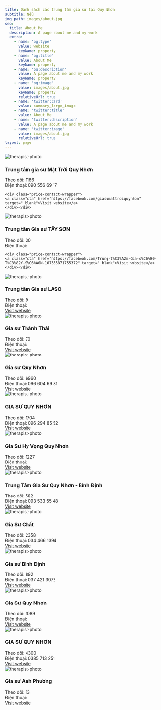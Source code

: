 ```yaml
---
title: Danh sách các trung tâm gia sư tại Quy Nhơn
subtitle: Nếu
img_path: images/about.jpg
seo:
  title: About Me
  description: A page about me and my work
  extra:
    - name: 'og:type'
      value: website
      keyName: property
    - name: 'og:title'
      value: About Me
      keyName: property
    - name: 'og:description'
      value: A page about me and my work
      keyName: property
    - name: 'og:image'
      value: images/about.jpg
      keyName: property
      relativeUrl: true
    - name: 'twitter:card'
      value: summary_large_image
    - name: 'twitter:title'
      value: About Me
    - name: 'twitter:description'
      value: A page about me and my work
    - name: 'twitter:image'
      value: images/about.jpg
      relativeUrl: true
layout: page
---
```


<div class="card-box">
    <img src="images/giasumattroiquynhon" alt="therapist-photo" class="photo">
    <div class="info">
    <h3 class="therapist-name">Trung tâm gia sư Mặt Trời Quy Nhơn</h3>
    <div class="title">Theo dõi: 1166</div>
    <div class="languages">Điện thoại: 090 556 69 17</div>
    <div class="divider"></div>
    </div>

    <div class="price-contact-wrapper">
    <a class="cta" href="https://facebook.com/giasumattroiquynhon" target="_blank">Visit website</a>
    </div></div>
<div class="card-box">
    <img src="images/Trung-t%C3%A2m-Gia-s%C6%B0-T%C3%82Y-S%C6%A0N-107565871755372" alt="therapist-photo" class="photo">
    <div class="info">
    <h3 class="therapist-name">Trung tâm Gia sư TÂY SƠN</h3>
    <div class="title">Theo dõi: 30</div>
    <div class="languages">Điện thoại: </div>
    <div class="divider"></div>
    </div>

    <div class="price-contact-wrapper">
    <a class="cta" href="https://facebook.com/Trung-t%C3%A2m-Gia-s%C6%B0-T%C3%82Y-S%C6%A0N-107565871755372" target="_blank">Visit website</a>
    </div></div>
<div class="card-box">
    <img src="images/Trung-t%C3%A2m-Gia-s%C6%B0-LASO-105575028625607" alt="therapist-photo" class="photo">
    <div class="info">
    <h3 class="therapist-name">Trung tâm Gia sư LASO</h3>
    <div class="title">Theo dõi: 9</div>
    <div class="languages">Điện thoại: </div>
    <div class="divider"></div>
    </div>
    <div class="price-contact-wrapper">
    <a class="cta" href="https://facebook.com/Trung-t%C3%A2m-Gia-s%C6%B0-LASO-105575028625607" target="_blank">Visit website</a>
    </div></div>
<div class="card-box">
    <img src="images/Gia-s%C6%B0-Th%C3%A0nh-Th%C3%A1i-110965581367903" alt="therapist-photo" class="photo">
    <div class="info">
    <h3 class="therapist-name">Gia sư Thành Thái</h3>
    <div class="title">Theo dõi: 70</div>
    <div class="languages">Điện thoại: </div>
    <div class="divider"></div>
    </div>
    <div class="price-contact-wrapper">
    <a class="cta" href="https://facebook.com/Gia-s%C6%B0-Th%C3%A0nh-Th%C3%A1i-110965581367903" target="_blank">Visit website</a>
    </div></div>
<div class="card-box">
    <img src="images/trungtamgiasuquynhon" alt="therapist-photo" class="photo">
    <div class="info">
    <h3 class="therapist-name">Gia sư Quy Nhơn</h3>
    <div class="title">Theo dõi: 6960</div>
    <div class="languages">Điện thoại: 096 604 69 81</div>
    <div class="divider"></div>
    </div>
    <div class="price-contact-wrapper">
    <a class="cta" href="https://facebook.com/trungtamgiasuquynhon" target="_blank">Visit website</a>
    </div></div>
<div class="card-box">
    <img src="images/GIA-S%C6%AF-QUY-NH%C6%A0N-1631135610518137" alt="therapist-photo" class="photo">
    <div class="info">
    <h3 class="therapist-name">GIA SƯ QUY NHƠN</h3>
    <div class="title">Theo dõi: 1704</div>
    <div class="languages">Điện thoại: 096 294 85 52</div>
    <div class="divider"></div>
    </div>
    <div class="price-contact-wrapper">
    <a class="cta" href="https://facebook.com/GIA-S%C6%AF-QUY-NH%C6%A0N-1631135610518137" target="_blank">Visit website</a>
    </div></div>
<div class="card-box">
    <img src="images/giasuhyvongquynhon" alt="therapist-photo" class="photo">
    <div class="info">
    <h3 class="therapist-name">Gia Sư Hy Vọng Quy Nhơn</h3>
    <div class="title">Theo dõi: 1227</div>
    <div class="languages">Điện thoại: </div>
    <div class="divider"></div>
    </div>
    <div class="price-contact-wrapper">
    <a class="cta" href="https://facebook.com/giasuhyvongquynhon" target="_blank">Visit website</a>
    </div></div>
<div class="card-box">
    <img src="images/ttgsquynhon" alt="therapist-photo" class="photo">
    <div class="info">
    <h3 class="therapist-name">Trung Tâm Gia Sư Quy Nhơn - Bình Định</h3>
    <div class="title">Theo dõi: 582</div>
    <div class="languages">Điện thoại: 093 533 55 48</div>
    <div class="divider"></div>
    </div>
    <div class="price-contact-wrapper">
    <a class="cta" href="https://facebook.com/ttgsquynhon" target="_blank">Visit website</a>
    </div></div>
<div class="card-box">
    <img src="images/GiaSuChat" alt="therapist-photo" class="photo">
    <div class="info">
    <h3 class="therapist-name">Gia Sư Chất</h3>
    <div class="title">Theo dõi: 2358</div>
    <div class="languages">Điện thoại: 034 466 1394</div>
    <div class="divider"></div>
</div>
    <div class="price-contact-wrapper">
    <a class="cta" href="https://facebook.com/GiaSuChat" target="_blank">Visit website</a>
    </div></div>
<div class="card-box">
    <img src="images/GiasuBinhDinhquality" alt="therapist-photo" class="photo">
    <div class="info">
    <h3 class="therapist-name">Gia sư Bình Định</h3>
    <div class="title">Theo dõi: 892</div>
    <div class="languages">Điện thoại: 037 421 3072</div>
    <div class="divider"></div>
    </div>
    <div class="price-contact-wrapper">
    <a class="cta" href="https://facebook.com/GiasuBinhDinhquality" target="_blank">Visit website</a>
    </div></div>
<div class="card-box">
    <img src="images/giasu.quynhon.3" alt="therapist-photo" class="photo">
    <div class="info">
    <h3 class="therapist-name">Gia Sư Quy Nhơn</h3>
    <div class="title">Theo dõi: 1089</div>
    <div class="languages">Điện thoại: </div>
    <div class="divider"></div>
    </div>
    <div class="price-contact-wrapper">
    <a class="cta" href="https://facebook.com/giasu.quynhon.3" target="_blank">Visit website</a>
    </div></div>
<div class="card-box">
    <img src="images/100030007273333" alt="therapist-photo" class="photo">
    <div class="info">
    <h3 class="therapist-name">GIA SƯ QUY NHƠN</h3>
    <div class="title">Theo dõi: 4300</div>
    <div class="languages">Điện thoại: 0385 713 251</div>
    <div class="divider"></div>
    </div>
    <div class="price-contact-wrapper">
    <a class="cta" href="https://facebook.com/100030007273333" target="_blank">Visit website</a>
    </div></div>
<div class="card-box">
    <img src="images/100075232000935" alt="therapist-photo" class="photo">
    <div class="info">
    <h3 class="therapist-name">Gia sư Anh Phương</h3>
    <div class="title">Theo dõi: 13</div>
    <div class="languages">Điện thoại: </div>
    <div class="divider"></div>
    </div>
    <div class="price-contact-wrapper">
    <a class="cta" href="https://facebook.com/100075232000935" target="_blank">Visit website</a>
    </div></div>
  